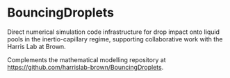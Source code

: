 # BouncingDroplets
Direct numerical simulation code infrastructure for drop impact onto liquid pools in the inertio-capillary regime, supporting collaborative work with the Harris Lab at Brown.  

Complements the mathematical modelling repository at https://github.com/harrislab-brown/BouncingDroplets.
